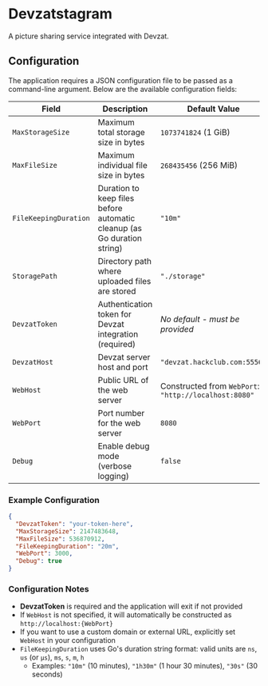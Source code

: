 # Devzatstagram

A picture sharing service integrated with Devzat.

## Configuration

The application requires a JSON configuration file to be passed as a command-line argument. Below are the available configuration fields:

| Field                 | Description                                              | Default Value                                          |
|-----------------------|----------------------------------------------------------|--------------------------------------------------------|
| `MaxStorageSize`      | Maximum total storage size in bytes                      | `1073741824` (1 GiB)                                   |
| `MaxFileSize`         | Maximum individual file size in bytes                    | `268435456` (256 MiB)                                  |
| `FileKeepingDuration` | Duration to keep files before automatic cleanup (as Go duration string) | `"10m"`                                     |
| `StoragePath`         | Directory path where uploaded files are stored           | `"./storage"`                                          |
| `DevzatToken`         | Authentication token for Devzat integration (required)   | *No default - must be provided*                        |
| `DevzatHost`          | Devzat server host and port                              | `"devzat.hackclub.com:5556"`                           |
| `WebHost`             | Public URL of the web server                             | Constructed from `WebPort`: `"http://localhost:8080"` |
| `WebPort`             | Port number for the web server                           | `8080`                                                 |
| `Debug`               | Enable debug mode (verbose logging)                      | `false`                                                |

### Example Configuration

```json
{
  "DevzatToken": "your-token-here",
  "MaxStorageSize": 2147483648,
  "MaxFileSize": 536870912,
  "FileKeepingDuration": "20m",
  "WebPort": 3000,
  "Debug": true
}
```

### Configuration Notes

- **DevzatToken** is required and the application will exit if not provided
- If `WebHost` is not specified, it will automatically be constructed as `http://localhost:{WebPort}`
- If you want to use a custom domain or external URL, explicitly set `WebHost` in your configuration
- `FileKeepingDuration` uses Go's duration string format: valid units are `ns`, `us` (or `µs`), `ms`, `s`, `m`, `h`
  - Examples: `"10m"` (10 minutes), `"1h30m"` (1 hour 30 minutes), `"30s"` (30 seconds)
